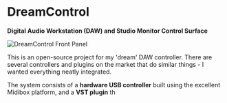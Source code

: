# DreamControl
**Digital Audio Workstation (DAW) and Studio Monitor Control Surface**

![DreamControl Front Panel](https://i.imgur.com/ogYC02I.png)

This is an open-source project for my 'dream' DAW controller. There are several controllers and plugins on the market that do similar things - I wanted everything neatly integrated.

The system consists of a **hardware USB controller** built using the excellent Midibox platform, and a **VST plugin** th
<!--stackedit_data:
eyJoaXN0b3J5IjpbMTE2NTY5ODE3MSwtMTUyMDA2MzddfQ==
-->